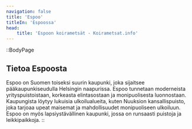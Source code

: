```yaml
---
navigation: false
title: 'Espoo'
titleIn: 'Espoossa'
head:
    title: 'Espoon koirametsät - Koirametsat.info'
---
```


::BodyPage
## Tietoa Espoosta
Espoo on Suomen toiseksi suurin kaupunki, joka sijaitsee pääkaupunkiseudulla Helsingin naapurissa. Espoo tunnetaan moderneista yrityspuistoistaan, korkeasta elintasostaan ja monipuolisesta luonnostaan. Kaupungista löytyy lukuisia ulkoilualueita, kuten Nuuksion kansallispuisto, joka tarjoaa upeat maisemat ja mahdollisuudet monipuoliseen ulkoiluun. Espoo on myös lapsiystävällinen kaupunki, jossa on runsaasti puistoja ja leikkipaikkoja.
::